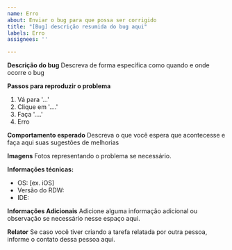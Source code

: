 ```yaml
---
name: Erro
about: Enviar o bug para que possa ser corrigido
title: "[Bug] descrição resumida do bug aqui"
labels: Erro
assignees: ''

---
```


**Descrição do bug**
Descreva de forma específica como quando e onde ocorre o bug

**Passos para reproduzir o problema**
1. Vá para '...'
2. Clique em '....'
3. Faça '....'
4. Erro

**Comportamento esperado**
Descreva o que você espera que acontecesse e faça aqui suas sugestões de melhorias

**Imagens**
Fotos representando o problema se necessário.

**Informações técnicas:**
 - OS: [ex. iOS]
 - Versão do RDW:
 - IDE:

**Informações Adicionais**
Adicione alguma informação adicional ou observação se necessário nesse espaço aqui.

**Relator**
Se caso você tiver criando a tarefa relatada por outra pessoa, informe o contato dessa pessoa aqui.
